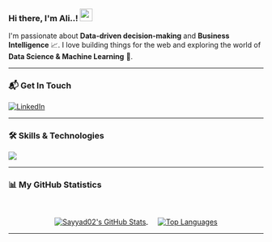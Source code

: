 ### Hi there, I'm Ali..! <img src="https://media.giphy.com/media/hvRJCLFzcasrR4ia7z/giphy.gif" width="25px">

I'm passionate about **Data-driven decision-making** and **Business Intelligence** 📈. I love building things for the web and exploring the world of **Data Science & Machine Learning** 🤖.

---

### 📬 Get In Touch

<p align="left">
  <a href="https://www.linkedin.com/in/shafin-1s/" target="_blank">
    <img src="https://img.shields.io/badge/LinkedIn-0077B5?style=for-the-badge&logo=linkedin&logoColor=white" alt="LinkedIn"/>
  </a>
  </p>

---

### 🛠️ Skills & Technologies

<p align="left">
  <a href="https://skillicons.dev">
    <img src="https://skillicons.dev/icons?i=python,javascript,typescript,html,css,react,nodejs,excel,azure,mysql,machinelearning,docker,git&perline=7" />
  </a>
</p>

---

### 📊 My GitHub Statistics

<br/> <p align="center">
 <a href="https://github.com/anuraghazra/github-readme-stats">
   <img align="center" src="https://github-readme-stats.vercel.app/api?username=Sayyad02&show_icons=true&theme=tokyonight&hide_border=true&include_all_commits=true&count_private=true&rank_icon=github" alt="Sayyad02's GitHub Stats"/>
 </a>
 &nbsp;&nbsp;&nbsp;&nbsp; <a href="https://github.com/anuraghazra/github-readme-stats">
  <img align="center" src="https://github-readme-stats.vercel.app/api/top-langs/?username=Sayyad02&layout=compact&theme=tokyonight&hide_border=true&langs_count=8" alt="Top Languages"/>
 </a>
</p>

---

